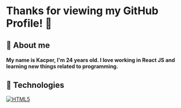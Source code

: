 # Thanks for viewing my GitHub Profile! 👋

## 🙍 About me

#### My name is Kacper, I'm 24 years old. I love working in React JS and learning new things related to programming.

## 🔧 Technologies
[![HTML5](https://img.shields.io/badge/-HTML5-E34F26?style=flat-square&logo=html5&logoColor=white&link=https://github.com/gasparuss/)](https://github.com/gasparuss/)

